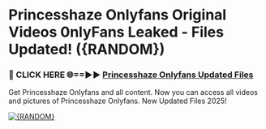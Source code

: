 # Princesshaze Onlyfans Original Videos 0nlyFans Leaked - Files Updated! ({RANDOM})

<h3>🔴 CLICK HERE 🌐==►► <a href="https://betterlinks.top/A2PfLJ" rel="nofollow">Princesshaze Onlyfans Updated Files</a></h3>

Get Princesshaze Onlyfans and all content. Now you can access all videos and pictures of Princesshaze Onlyfans. New Updated Files 2025!

[![{RANDOM}](https://i.imgur.com/ppqm5kG.gif)](https://betterlinks.top/A2PfLJ)